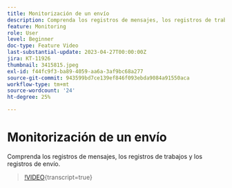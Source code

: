 ```yaml
---
title: Monitorización de un envío
description: Comprenda los registros de mensajes, los registros de trabajos y los registros de envío.
feature: Monitoring
role: User
level: Beginner
doc-type: Feature Video
last-substantial-update: 2023-04-27T00:00:00Z
jira: KT-11926
thumbnail: 3415815.jpeg
exl-id: f44fc9f3-ba89-4059-aa6a-3af9bc68a277
source-git-commit: 943599bd7ce139ef846f093ebda9084a91550aca
workflow-type: tm+mt
source-wordcount: '24'
ht-degree: 25%

---
```


# Monitorización de un envío

Comprenda los registros de mensajes, los registros de trabajos y los registros de envío.

>[!VIDEO](https://video.tv.adobe.com/v/3415815/?learn=on){transcript=true}
